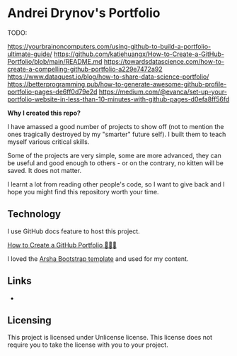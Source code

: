 # Andrei Drynov's Portfolio

TODO:

https://yourbrainoncomputers.com/using-github-to-build-a-portfolio-ultimate-guide/
https://github.com/katiehuangx/How-to-Create-a-GitHub-Portfolio/blob/main/README.md
https://towardsdatascience.com/how-to-create-a-compelling-github-portfolio-a229e7472a92
https://www.dataquest.io/blog/how-to-share-data-science-portfolio/
https://betterprogramming.pub/how-to-generate-awesome-github-profile-portfolio-pages-de6ff0d79e2d
https://medium.com/@evanca/set-up-your-portfolio-website-in-less-than-10-minutes-with-github-pages-d0efa8ff56fd


**Why I created this repo?**

I have amassed a good number of projects to show off (not to mention the ones tragically destroyed by my "smarter" future self).
I built them to teach myself various critical skills.

Some of the projects are very simple, some are more advanced, they can be useful and good enough to others -
or on the contrary, no kitten will be saved. It does not matter.

I learnt a lot from reading other people's code, so I want to give back and I hope you might find this repository worth your time.

## Technology

I use GitHub docs feature to host this project.

[How to Create a GitHub Portfolio 🙋🏻‍♀️](https://github.com/katiehuangx/How-to-Create-a-GitHub-Portfolio/blob/main/README.md)

I loved the [Arsha Bootstrap template](https://bootstrapmade.com/arsha-free-bootstrap-html-template-corporate/) and used
for my content.

## Links


-

## Licensing

This project is licensed under Unlicense license. This license does not require you to take the license with you to your project.
